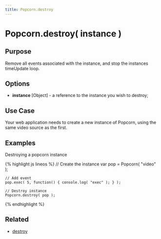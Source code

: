 ```yaml
---
title: Popcorn.destroy
---
```

# Popcorn.destroy( instance ) #

## Purpose ##

Remove all events associated with the instance, and stop the instances timeUpdate loop.

## Options ##

* **instance** \[Object\] - a reference to the instance you wish to destroy;

## Use Case ##

Your web application needs to create a new instance of Popcorn, using the same video source as the first.

## Examples ##

Destroying a popcorn instance

{% highlight js lineos %}
    // Create the instance
    var pop = Popcorn( "video" );

    // Add event
    pop.exec( 5, function() { console.log( "exec" ); } );

    // Destroy instance
    Popcorn.destroy( pop );
{% endhighlight %}

## Related ##

* [destroy](/popcorn-docs/media-methods/#destroy)
